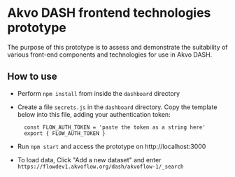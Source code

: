# Akvo DASH frontend technologies prototype

The purpose of this prototype is to assess and demonstrate the suitability of various front-end components and technologies for use in Akvo DASH.

## How to use

* Perform `npm install` from inside the `dashboard` directory

* Create a file `secrets.js` in the `dashboard` directory. Copy the template below into this file, adding your authentication token:

		const FLOW_AUTH_TOKEN = 'paste the token as a string here'
		export { FLOW_AUTH_TOKEN }


* Run `npm start` and access the prototype on http://localhost:3000

* To load data, Click "Add a new dataset" and enter `https://flowdev1.akvoflow.org/dash/akvoflow-1/_search`